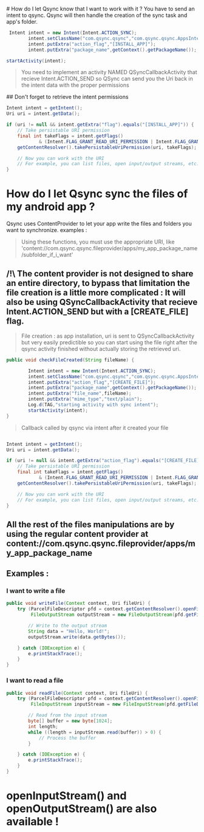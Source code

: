 # How do I let Qsync know that I want to work with it ?
You have to send an intent to qsync. Qsync will then handle the creation of the sync task and app's folder.
```java
 Intent intent = new Intent(Intent.ACTION_SYNC);
        intent.setClassName("com.qsync.qsync","com.qsync.qsync.AppsIntentActivity");
        intent.putExtra("action_flag","[INSTALL_APP]");
        intent.putExtra("package_name",getContext().getPackageName());

startActivity(intent);
```



> You need to implement an activity NAMED QSyncCallbackActivity that recieve Intent.ACTION_SEND so QSync can send you the Uri back in the intent data with the proper permissions

## Don't forget to retrieve the intent permissions

```java
Intent intent = getIntent();
Uri uri = intent.getData();

if (uri != null && intent.getExtra("flag").equals("[INSTALL_APP]")) {
    // Take persistable URI permission
    final int takeFlags = intent.getFlags()
            & (Intent.FLAG_GRANT_READ_URI_PERMISSION | Intent.FLAG_GRANT_WRITE_URI_PERMISSION);
    getContentResolver().takePersistableUriPermission(uri, takeFlags);

    // Now you can work with the URI
    // For example, you can list files, open input/output streams, etc.
}

```


# How do I let Qsync sync the files of my android app ?
Qsync uses ContentProvider to let your app write the files and folders you want to synchronize.
examples :
> Using these functions, you must use the appropriate URI, like 'content://com.qsync.qsync.fileprovider/apps/my_app_package_name/subfolder_if_i_want'

## /!\ The content provider is not designed to share an entire directory, to bypass that limitation the file creation is a little more complicated : It will also be using QSyncCallbackActivity that recieve Intent.ACTION_SEND but with a [CREATE_FILE] flag.

> File creation : as app installation, uri is sent to QSyncCallbackActivity but very easily predictible so you can start using the file right after the qsync activity finished without actually storing the retrieved uri. 
```java
public void checkFileCreated(String fileName) {

        Intent intent = new Intent(Intent.ACTION_SYNC);
        intent.setClassName("com.qsync.qsync","com.qsync.qsync.AppsIntentActivity");
        intent.putExtra("action_flag","[CREATE_FILE]");
        intent.putExtra("package_name",getContext().getPackageName());
        intent.putExtra("file_name",fileName);
        intent.putExtra("mime_type","text/plain");
        Log.d(TAG,"starting activity with sync intent");
        startActivity(intent);
}

```

> Callback called by qsync via intent after it created your file
```java

Intent intent = getIntent();
Uri uri = intent.getData();

if (uri != null && intent.getExtra("action_flag").equals("[CREATE_FILE]")) {
    // Take persistable URI permission
    final int takeFlags = intent.getFlags()
            & (Intent.FLAG_GRANT_READ_URI_PERMISSION | Intent.FLAG_GRANT_WRITE_URI_PERMISSION);
    getContentResolver().takePersistableUriPermission(uri, takeFlags);

    // Now you can work with the URI
    // For example, you can list files, open input/output streams, etc.
}

```

## All the rest of the files manipulations are by using the regular content provider at content://com.qsync.qsync.fileprovider/apps/my_app_package_name

## Examples :

### I want to write a file

```java
public void writeFile(Context context, Uri fileUri) {
    try (ParcelFileDescriptor pfd = context.getContentResolver().openFile(fileUri, "w");
         FileOutputStream outputStream = new FileOutputStream(pfd.getFileDescriptor())) {

        // Write to the output stream
        String data = "Hello, World!";
        outputStream.write(data.getBytes());

    } catch (IOException e) {
        e.printStackTrace();
    }
}

```

### I want to read a file

```java
public void readFile(Context context, Uri fileUri) {
    try (ParcelFileDescriptor pfd = context.getContentResolver().openFile(fileUri, "r");
         FileInputStream inputStream = new FileInputStream(pfd.getFileDescriptor())) {

        // Read from the input stream
        byte[] buffer = new byte[1024];
        int length;
        while ((length = inputStream.read(buffer)) > 0) {
            // Process the buffer
        }

    } catch (IOException e) {
        e.printStackTrace();
    }
}

```

# openInputStream() and openOutputStream() are also available !
